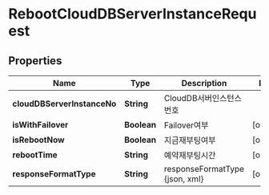 
# RebootCloudDBServerInstanceRequest

## Properties
Name | Type | Description | Notes
------------ | ------------- | ------------- | -------------
**cloudDBServerInstanceNo** | **String** | CloudDB서버인스턴스번호 | 
**isWithFailover** | **Boolean** | Failover여부 |  [optional]
**isRebootNow** | **Boolean** | 지금재부팅여부 |  [optional]
**rebootTime** | **String** | 예약재부팅시간 |  [optional]
**responseFormatType** | **String** | responseFormatType {json, xml} |  [optional]



